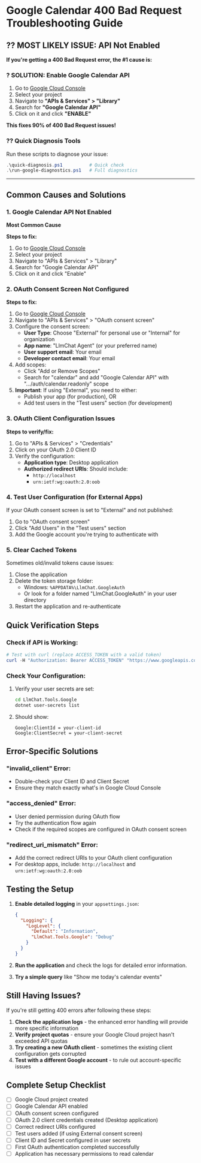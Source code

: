 # Google Calendar 400 Bad Request Troubleshooting Guide

## ?? **MOST LIKELY ISSUE: API Not Enabled**

**If you're getting a 400 Bad Request error, the #1 cause is:**

### ? **SOLUTION: Enable Google Calendar API**
1. Go to [Google Cloud Console](https://console.cloud.google.com/)
2. Select your project
3. Navigate to **"APIs & Services" > "Library"**
4. Search for **"Google Calendar API"**
5. Click on it and click **"ENABLE"**

**This fixes 90% of 400 Bad Request issues!**

### ?? Quick Diagnosis Tools

Run these scripts to diagnose your issue:
```powershell
.\quick-diagnosis.ps1          # Quick check
.\run-google-diagnostics.ps1   # Full diagnostics  
```

---

## Common Causes and Solutions

### 1. **Google Calendar API Not Enabled**
**Most Common Cause**

**Steps to fix:**
1. Go to [Google Cloud Console](https://console.cloud.google.com/)
2. Select your project
3. Navigate to "APIs & Services" > "Library"
4. Search for "Google Calendar API"
5. Click on it and click "Enable"

### 2. **OAuth Consent Screen Not Configured**

**Steps to fix:**
1. Go to [Google Cloud Console](https://console.cloud.google.com/)
2. Navigate to "APIs & Services" > "OAuth consent screen"
3. Configure the consent screen:
   - **User Type**: Choose "External" for personal use or "Internal" for organization
   - **App name**: "LlmChat Agent" (or your preferred name)
   - **User support email**: Your email
   - **Developer contact email**: Your email
4. Add scopes:
   - Click "Add or Remove Scopes"
   - Search for "calendar" and add "Google Calendar API" with ".../auth/calendar.readonly" scope
5. **Important**: If using "External", you need to either:
   - Publish your app (for production), OR
   - Add test users in the "Test users" section (for development)

### 3. **OAuth Client Configuration Issues**

**Steps to verify/fix:**
1. Go to "APIs & Services" > "Credentials"
2. Click on your OAuth 2.0 Client ID
3. Verify the configuration:
   - **Application type**: Desktop application
   - **Authorized redirect URIs**: Should include:
     - `http://localhost`
     - `urn:ietf:wg:oauth:2.0:oob`

### 4. **Test User Configuration (for External Apps)**

If your OAuth consent screen is set to "External" and not published:
1. Go to "OAuth consent screen"
2. Click "Add Users" in the "Test users" section
3. Add the Google account you're trying to authenticate with

### 5. **Clear Cached Tokens**

Sometimes old/invalid tokens cause issues:
1. Close the application
2. Delete the token storage folder:
   - Windows: `%APPDATA%\LlmChat.GoogleAuth`
   - Or look for a folder named "LlmChat.GoogleAuth" in your user directory
3. Restart the application and re-authenticate

## Quick Verification Steps

### Check if API is Working:
```powershell
# Test with curl (replace ACCESS_TOKEN with a valid token)
curl -H "Authorization: Bearer ACCESS_TOKEN" "https://www.googleapis.com/calendar/v3/calendars/primary/events"
```

### Check Your Configuration:
1. Verify your user secrets are set:
   ```bash
   cd LlmChat.Tools.Google
   dotnet user-secrets list
   ```

2. Should show:
   ```
   Google:ClientId = your-client-id
   Google:ClientSecret = your-client-secret
   ```

## Error-Specific Solutions

### "invalid_client" Error:
- Double-check your Client ID and Client Secret
- Ensure they match exactly what's in Google Cloud Console

### "access_denied" Error:
- User denied permission during OAuth flow
- Try the authentication flow again
- Check if the required scopes are configured in OAuth consent screen

### "redirect_uri_mismatch" Error:
- Add the correct redirect URIs to your OAuth client configuration
- For desktop apps, include: `http://localhost` and `urn:ietf:wg:oauth:2.0:oob`

## Testing the Setup

1. **Enable detailed logging** in your `appsettings.json`:
   ```json
   {
     "Logging": {
       "LogLevel": {
         "Default": "Information",
         "LlmChat.Tools.Google": "Debug"
       }
     }
   }
   ```

2. **Run the application** and check the logs for detailed error information.

3. **Try a simple query** like "Show me today's calendar events"

## Still Having Issues?

If you're still getting 400 errors after following these steps:

1. **Check the application logs** - the enhanced error handling will provide more specific information
2. **Verify project quotas** - ensure your Google Cloud project hasn't exceeded API quotas
3. **Try creating a new OAuth client** - sometimes the existing client configuration gets corrupted
4. **Test with a different Google account** - to rule out account-specific issues

## Complete Setup Checklist

- [ ] Google Cloud project created
- [ ] Google Calendar API enabled
- [ ] OAuth consent screen configured
- [ ] OAuth 2.0 client credentials created (Desktop application)
- [ ] Correct redirect URIs configured
- [ ] Test users added (if using External consent screen)
- [ ] Client ID and Secret configured in user secrets
- [ ] First OAuth authentication completed successfully
- [ ] Application has necessary permissions to read calendar